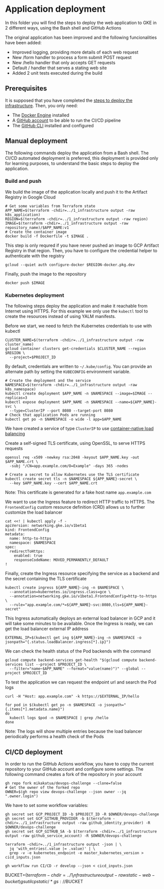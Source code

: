 # Application deployment
In this folder you will find the steps to deploy the web application to GKE in 2 different ways, using the Bash shell and GitHub Actions

The original application has been improved and the following funcionalities have been added:
* Improved logging, providing more details of each web request
* New /form handler to process a form submit POST request
* New /hello handler that only accepts GET requests
* Default / handler that serves a stating web site
* Added 2 unit tests executed during the build

## Prerequisites
It is supposed that you have completed the [steps to deploy the infrastructure](../1_infrastructure). Then, you only need:
* The [Docker Engine](https://docs.docker.com/get-docker/) installed
* A [GitHub account](https://github.com/) to be able to run the CI/CD pipeline
* The [GitHub CLI](https://cli.github.com/) installed and configured

## Manual deployment
The following commands deploy the application from a Bash shell. The CI/CD automated deployment is preferred, this deployment is provided only for learning purposes, to understand the basic steps to deploy the application.

### Build and push
We build the image of the application locally and push it to the Artifact Registry in Google Cloud
```
# Get some variables from Terraform state
APP_NAME=$(terraform -chdir=../1_infrastructure output -raw k8s_application)
REGION=$(terraform -chdir=../1_infrastructure output -raw region)
IMAGE=$(terraform -chdir=../1_infrastructure output -raw repository_name)/$APP_NAME:v1
# Create the container image
docker build -f Dockerfile -t $IMAGE .
```

This step is only requred if you have never pushed an image to GCP Artifact Registry in that region. Then, you have to configure the credential helper to authenticate with the registry
```
gcloud --quiet auth configure-docker $REGION-docker.pkg.dev
```

Finally, push the image to the repository
```
docker push $IMAGE
```

### Kubernetes deployment
The following steps deploy the application and make it reachable from Internet using HTTPS. For this example we only use the `kubectl` tool to create the resources instead of using YALM manifests.

Before we start, we need to fetch the Kubernetes credentials to use with kubectl
```
CLUSTER_NAME=$(terraform -chdir=../1_infrastructure output -raw cluster_name)
gcloud container clusters get-credentials $CLUSTER_NAME --region $REGION \
  --project=$PROJECT_ID
```
By default, credentials are written to `~/.kube/config`. You can provide an alternate path by setting the `KUBECONFIG` environment variable.

```
# Create the deployment and the service
NAMESPACE=$(terraform -chdir=../1_infrastructure output -raw k8s_namespace)
kubectl create deployment $APP_NAME -n $NAMESPACE --image=$IMAGE --replicas=3
kubectl expose deployment $APP_NAME -n $NAMESPACE --name=${APP_NAME}-svc \
  --type=ClusterIP --port 8080 --target-port 8080
# Check that application Pods are running
kubectl get po -n $NAMESPACE -o wide -l app=$APP_NAME
```
We have created a service of type `ClusterIP` to use [container-native load balancing](https://cloud.google.com/kubernetes-engine/docs/concepts/container-native-load-balancing)

Create a self-signed TLS certificate, using OpenSSL, to serve HTTPS requests
```
openssl req -x509 -newkey rsa:2048 -keyout $APP_NAME.key -out $APP_NAME.crt \
  -subj "/CN=app.example.com/O=Example" -days 365 -nodes

# Create a secret to allow Kubernetes use the TLS certificate
kubectl create secret tls -n $NAMESPACE ${APP_NAME}-secret \
  --key $APP_NAME.key --cert $APP_NAME.crt
```
Note: This certificate is generated for a fake host name `app.example.com`

We want to use the Ingress feature to redirect HTTP traffic to HTTPS. The `FrontendConfig` custom resource definition (CRD) allows us to further customize the load balancer
```
cat <<! | kubectl apply -f -
apiVersion: networking.gke.io/v1beta1
kind: FrontendConfig
metadata:
  name: http-to-https
  namespace: $NAMESPACE
spec:
  redirectToHttps:
    enabled: true
    responseCodeName: MOVED_PERMANENTLY_DEFAULT
!
```

Finally, create the Ingress resource specifying the service as a backend and the secret containing the TLS certificate
```
kubectl create ingress ${APP_NAME}-ing -n $NAMESPACE \
  --annotation=kubernetes.io/ingress.class=gce \
  --annotation=networking.gke.io/v1beta1.FrontendConfig=http-to-https \
  --rule="app.example.com/*=${APP_NAME}-svc:8080,tls=${APP_NAME}-secret"
```

This Ingress automatically deploys an external load balancer in GCP and it will take some minutes to be available. Once the Ingress is ready, we can get the load balancer external IP address
```
EXTERNAL_IP=$(kubectl get ing ${APP_NAME}-ing -n $NAMESPACE -o jsonpath="{.status.loadBalancer.ingress[*].ip}")
```

We can check the health status of the Pod backends with the command
```
gcloud compute backend-services get-health "$(gcloud compute backend-services list --project $PROJECT_ID \
  --filter="name~$APP_NAME" --format="value(name)")" --global --project $PROJECT_ID
```

To test the application we can request the endpoint url and search the Pod logs
```
curl -H "Host: app.example.com" -k https://$EXTERNAL_IP/hello

for pod in $(kubectl get po -n $NAMESPACE -o jsonpath="{.items[*].metadata.name}")
do 
  kubectl logs $pod -n $NAMESPACE | grep /hello
done
```

Note: The logs will show multiple entries because the load balancer periodically performs a health check of the Pods

## CI/CD deployment
In order to run the GitHub Actions workflow, you have to copy the current repository to your GitHub account and configure some settings. The following command creates a fork of the repository in your account
```
gh repo fork mikakatua/devops-challenge --clone=false
# Get the owner of the forked repo
OWNER=$(gh repo view devops-challenge --json owner --jq ".owner.login")
```

We have to set some workflow variables:
```
gh secret set GCP_PROJECT_ID -b $PROJECT_ID -R $OWNER/devops-challenge
gh secret set GCP_GITHUB_PROVIDER -b $(terraform -chdir=../1_infrastructure output -raw github_identity_provider) -R $OWNER/devops-challenge
gh secret set GCP_GITHUB_SA -b $(terraform -chdir=../1_infrastructure output -raw github_service_account) -R $OWNER/devops-challenge
```

```
terraform -chdir=../1_infrastructure output -json | \
  jq 'with_entries(.value |= .value)' | \
  grep -v -e kubernetes_endpoint -e master_kubernetes_version > cicd_inputs.json
```

```
gh workflow run CI/CD -r develop --json < cicd_inputs.json
````
BUCKET=$(terraform -chdir=../1_infrastructure output -raw static-web-bucket)
gsutil cp static/* gs://$BUCKET

